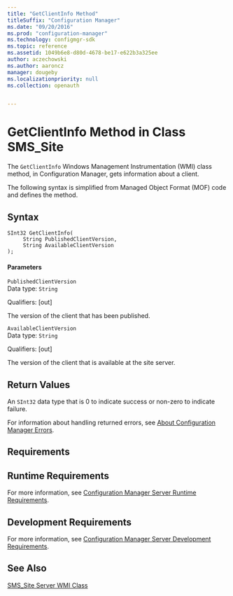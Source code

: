 ```yaml
---
title: "GetClientInfo Method"
titleSuffix: "Configuration Manager"
ms.date: "09/20/2016"
ms.prod: "configuration-manager"
ms.technology: configmgr-sdk
ms.topic: reference
ms.assetid: 1049b6e8-d80d-4678-be17-e622b3a325ee
author: aczechowski
ms.author: aaroncz
manager: dougeby
ms.localizationpriority: null
ms.collection: openauth


---
```

# GetClientInfo Method in Class SMS_Site
The `GetClientInfo` Windows Management Instrumentation (WMI) class method, in Configuration Manager,  gets information about a client.  

 The following syntax is simplified from Managed Object Format (MOF) code and defines the method.  

## Syntax  

```  
SInt32 GetClientInfo(  
     String PublishedClientVersion,  
     String AvailableClientVersion  
);  
```  

#### Parameters  
 `PublishedClientVersion`  
 Data type: `String`  

 Qualifiers: [out]  

 The version of the client that has been published.  

 `AvailableClientVersion`  
 Data type: `String`  

 Qualifiers: [out]  

 The version of the client that is available at the site server.  

## Return Values  
 An `SInt32` data type that is 0 to indicate success or non-zero to indicate failure.  

 For information about handling returned errors, see [About Configuration Manager Errors](../../../../../develop/core/understand/about-configuration-manager-errors.md).  

## Requirements  

## Runtime Requirements  
 For more information, see [Configuration Manager Server Runtime Requirements](../../../../../develop/core/reqs/server-runtime-requirements.md).  

## Development Requirements  
 For more information, see [Configuration Manager Server Development Requirements](../../../../../develop/core/reqs/server-development-requirements.md).  

## See Also  
 [SMS_Site Server WMI Class](../../../../../develop/reference/core/servers/configure/sms_site-server-wmi-class.md)
